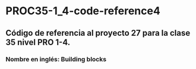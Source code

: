 # PROC35-1_4-code-reference4
## Código de referencia al proyecto 27 para la clase 35 nivel PRO 1-4.
### Nombre en inglés: Building blocks